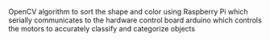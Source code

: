 OpenCV algorithm to sort the shape and color using Raspberry Pi which serially communicates to the hardware control board arduino which controls the motors to accurately classify and categorize objects
